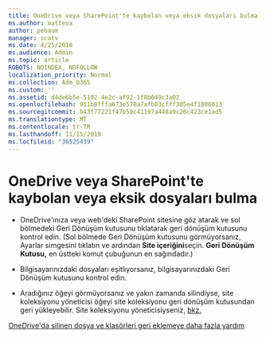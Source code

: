 ```yaml
---
title: OneDrive veya SharePoint'te kaybolan veya eksik dosyaları bulma
ms.author: matteva
author: pebaum
manager: scotv
ms.date: 4/25/2018
ms.audience: Admin
ms.topic: article
ROBOTS: NOINDEX, NOFOLLOW
localization_priority: Normal
ms.collection: Adm_O365
ms.custom: ''
ms.assetid: d4de6b5e-5102-4e2c-af92-1f8b049c3a02
ms.openlocfilehash: 911b8fffa673e578a7afb83cfff305e4f1806013
ms.sourcegitcommit: b43f77221f47b50c41197a448a9c26c423ce1ad5
ms.translationtype: MT
ms.contentlocale: tr-TR
ms.lasthandoff: 11/15/2019
ms.locfileid: "36525439"
---
```

# <a name="find-lost-or-missing-files-in-onedrive-or-sharepoint"></a>OneDrive veya SharePoint'te kaybolan veya eksik dosyaları bulma

- OneDrive'ınıza veya web'deki SharePoint sitesine göz atarak ve sol bölmedeki Geri Dönüşüm kutusunu tıklatarak geri dönüşüm kutusunu kontrol edin. (Sol bölmede Geri Dönüşüm kutusunu görmüyorsanız, Ayarlar simgesini tıklatın ve ardından **Site içeriğini**seçin. **Geri Dönüşüm Kutusu,** en üstteki komut çubuğunun en sağındadır.) 
    
- Bilgisayarınızdaki dosyaları eşitlıyorsanız, bilgisayarınızdaki Geri Dönüşüm kutusunu kontrol edin. 
    
- Aradığınız öğeyi görmüyorsanız ve yakın zamanda silindiyse, site koleksiyonu yöneticisi öğeyi site koleksiyonu geri dönüşüm kutusundan geri yükleyebilir. Site koleksiyonu yöneticisiyseniz, [bkz.](https://go.microsoft.com/fwlink/?linkid=866439)
    
[OneDrive'da silinen dosya ve klasörleri geri eklemeye daha fazla yardım](https://go.microsoft.com/fwlink/?linkid=872872)
  

